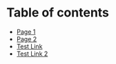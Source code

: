 # Table of contents

* [Page 1](README.md)
* [Page 2](page-2.md)
* [Test Link](page-2.md#heading-1)
* [Test Link 2](https://all-the-worlds-a-stage.gitbook-staging.io/new-test-space/#heading-2)
